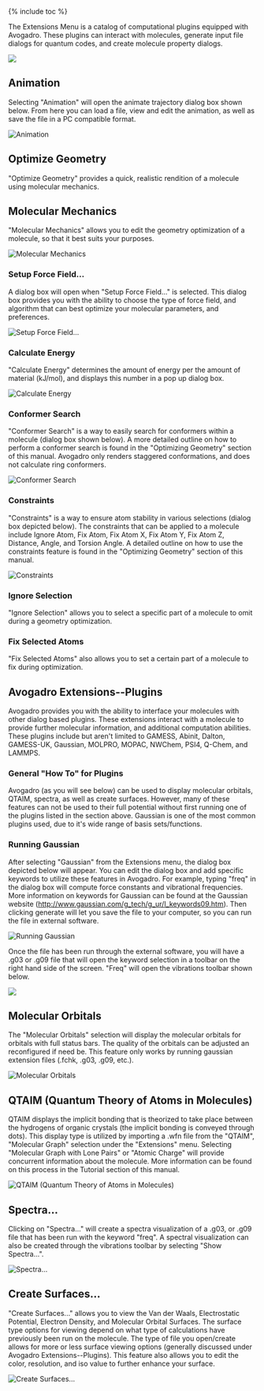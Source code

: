 ---
---

{% include toc %}

The Extensions Menu is a catalog of computational plugins equipped with  Avogadro. These plugins can interact with molecules, generate input file dialogs for quantum codes, and create molecule property dialogs. 

![][1]

[1]: ../images/6-extensions-menu/6854ae34-3c21-49b6-bb56-5c6fa1212935.png

## Animation

Selecting "Animation" will open the animate trajectory dialog box shown below. From here you can load a file, view and edit the animation, as well as save the file in a PC compatible format. 

![Animation][2]

[2]: ../images/6-extensions-menu/animation.png

## Optimize Geometry

"Optimize Geometry" provides a quick, realistic rendition of a molecule using molecular mechanics. 

## Molecular Mechanics

"Molecular Mechanics" allows you to edit the geometry optimization of a molecule, so that it best suits your purposes. 

![Molecular Mechanics][3]

[3]: ../images/6-extensions-menu/molecular-mechanics.png

### Setup Force Field...

A dialog box will open when "Setup Force Field..." is selected. This dialog box provides you with the ability to choose the type of force field, and algorithm that can best optimize your molecular parameters, and preferences. 

![Setup Force Field...][4]

[4]: ../images/6-extensions-menu/setup-force-field.png

### Calculate Energy

"Calculate Energy" determines the amount of energy per the amount of material (kJ/mol), and displays this number in a pop up dialog box. 

![Calculate Energy][5]

[5]: ../images/6-extensions-menu/calculate-energy.png

### Conformer Search

"Conformer Search" is a way to easily search for conformers within a molecule (dialog box shown below). A more detailed outline on how to perform a conformer search is found in the "Optimizing Geometry" section of this manual. Avogadro only renders staggered conformations, and does not calculate ring conformers.

![Conformer Search][6]

[6]: ../images/6-extensions-menu/conformer-search.png

### Constraints

"Constraints" is a way to ensure atom stability in various selections (dialog box depicted below). The constraints that can be applied to a molecule include Ignore Atom, Fix Atom, Fix Atom X, Fix Atom Y, Fix Atom Z, Distance, Angle, and Torsion Angle. A detailed outline on how to use the constraints feature is found in the "Optimizing Geometry" section of this manual.

![Constraints][7]

[7]: ../images/6-extensions-menu/constraints.png

### Ignore Selection

"Ignore Selection" allows you to select a specific part of a molecule to omit during a geometry optimization. 

### Fix Selected Atoms

"Fix Selected Atoms" also allows you to set a certain part of a molecule to fix during optimization.

## Avogadro Extensions--Plugins

Avogadro provides you with the ability to interface your molecules with other dialog based plugins. These extensions interact with a molecule to provide further molecular information, and additional computation abilities. These plugins include but aren't limited to GAMESS, Abinit, Dalton, GAMESS-UK, Gaussian, MOLPRO, MOPAC, NWChem, PSI4, Q-Chem, and LAMMPS.

### General "How To" for Plugins

Avogadro (as you will see below) can be used to display molecular orbitals, QTAIM, spectra, as well as create surfaces. However, many of these features can not be used to their full potential without first running one of the plugins listed in the section above. Gaussian is one of the most common plugins used, due to it's wide range of basis sets/functions. 

### Running Gaussian

After selecting "Gaussian" from the Extensions menu, the dialog box depicted below will appear. You can edit the dialog box and add specific keywords to utilize these features in Avogadro. For example, typing "freq" in the dialog box will compute force constants and vibrational frequencies. More information on keywords for Gaussian can be found at the Gaussian website (http://www.gaussian.com/g_tech/g_ur/l_keywords09.htm). Then clicking generate will let you save the file to your computer, so you can run the file in external software.

![Running Gaussian][8]

[8]: ../images/6-extensions-menu/running-gaussian.png

Once the file has been run through the external software, you will have a .g03 or .g09 file that will open the keyword selection in a toolbar on the right hand side of the screen. "Freq" will open the vibrations toolbar shown below.

![][9]

[9]: ../images/6-extensions-menu/e2446369-c092-437a-9677-e116fadffff1.png

## Molecular Orbitals

The "Molecular Orbitals" selection will display the molecular orbitals for orbitals with full status bars. The quality of the orbitals can be adjusted an reconfigured if need be. This feature only works by running gaussian extension files (.fchk, .g03, .g09, etc.). 

![Molecular Orbitals][10]

[10]: ../images/6-extensions-menu/molecular-orbitals.png

## QTAIM (Quantum Theory of Atoms in Molecules)

QTAIM displays the implicit bonding that is theorized to take place between the hydrogens of organic crystals (the implicit bonding is conveyed through dots). This display type is utilized by importing a .wfn file from the "QTAIM", "Molecular Graph" selection under the "Extensions" menu. Selecting "Molecular Graph with Lone Pairs" or "Atomic Charge" will provide concurrent information about the molecule. More information can be found on this process in the Tutorial section of this manual.

![QTAIM (Quantum Theory of Atoms in Molecules)][11]

[11]: ../images/6-extensions-menu/qtaim--quantum-theory-of-atoms-in-molecules-.png

## Spectra...

Clicking on "Spectra..." will create a spectra visualization of a .g03, or .g09 file that has been run with the keyword "freq". A spectral visualization can also be created through the vibrations toolbar by selecting "Show Spectra...".

![Spectra...][12]

[12]: ../images/6-extensions-menu/spectra.png

## Create Surfaces...

"Create Surfaces..." allows you to view the Van der Waals, Electrostatic Potential, Electron Density, and Molecular Orbital Surfaces. The surface type options for viewing depend on what type of calculations have previously been run on the molecule. The type of file you open/create allows for more or less surface viewing options (generally discussed under Avogadro Extensions--Plugins). This feature also allows you to edit the color, resolution, and iso value to further enhance your surface. 

![Create Surfaces...][13]

[13]: ../images/6-extensions-menu/create-surfaces.png
